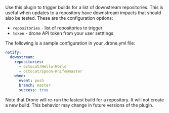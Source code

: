 Use this plugin to trigger builds for a list of downstream repositories. This is useful when updates to a repository have downstream impacts that should also be tested. These are the configuration options:

* `repositories` - list of repositories to trigger
* `token` - drone API token from your user setttings

The following is a sample configuration in your .drone.yml file:

```yaml
notify:
  downstream:
    repositories:
      - octocat/Hello-World
      - octocat/Spoon-Knife@master
    when:
      event: push
      branch: master
      success: true
```

Note that Drone will re-run the lastest build for a repository. It will not create a new build. This behavior may change in future versions of the plugin.